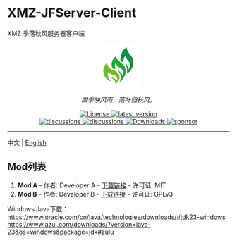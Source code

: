 # XMZ-JFServer-Client
XMZ 季落秋风服务器客户端
<div align="center">
  <a href="https://www.xm233.cn/JFServer"><img width="100px" alt="logo" src="https://raw.githubusercontent.com/xmmtx/XMZ-JFServer-Client/refs/heads/main/logo.png"/></a>
  <p><em>四季映风雨，落叶归秋风。</em></p>
<div>
  <a href="https://github.com/xmmtx/XMZ-JFServer-Client/blob/main/LICENSE">
    <img src="https://img.shields.io/github/license/xmmtx/XMZ-JFServer-Client" alt="License" />
  </a>
  <a href="https://github.com/xmmtx/XMZ-JFServer-Client/releases">
    <img src="https://img.shields.io/github/release/Xhofe/alist" alt="latest version" />
  </a>
</div>
<div>
  <a href="https://github.com/alist-org/alist/discussions">
    <img src="https://img.shields.io/github/discussions/Xhofe/alist?color=%23ED8936" alt="discussions" />
  </a>
  <a href="https://qq.com">
    <img src="https://img.shields.io/discord/1018870125102895134?logo=discord" alt="discussions" />
  </a>
  <a href="https://github.com/xmmtx/XMZ-JFServer-Client/releases">
    <img src="https://img.shields.io/github/downloads/Xhofe/alist/total?color=%239F7AEA&logo=github" alt="Downloads" />
  </a>
  <a href="https://www.xm233.cn/sponsor">
    <img src="https://img.shields.io/badge/%24-sponsor-F87171.svg" alt="sponsor" />
  </a>
</div>
</div>

---

中文 | [English](./README_EN.md)

## Mod列表
1. **Mod A** - 作者: Developer A - [下载链接](https://example.com/modA) - 许可证: MIT
2. **Mod B** - 作者: Developer B - [下载链接](https://example.com/modB) - 许可证: GPLv3

Windows Java下载： <br>
https://www.oracle.com/cn/java/technologies/downloads/#jdk23-windows <br>
https://www.azul.com/downloads/?version=java-23&os=windows&package=jdk#zulu <br>